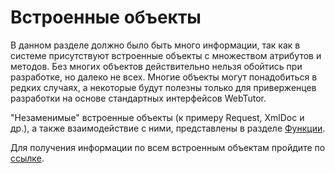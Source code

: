 # Встроенные объекты

В данном разделе должно было быть много информации, так как в системе присутствуют встроенные объекты с множеством атрибутов и методов. Без многих объектов действительно нельзя обойтись при разработке, но далеко не всех. Многие объекты могут понадобиться в редких случаях, а некоторые будут полезны только для приверженцев разработки на основе стандартных интерфейсов WebTutor. 

"Незаменимые" встроенные объекты \(к примеру Request, XmlDoc и др.\), а также взаимодействие с ними, представлены в разделе [Функции](//Code/Functions/README.md).

Для получения информации по всем встроенным объектам пройдите по [ссылке](http://docs.datex.ru/article.htm?id=5665465792879477001).

